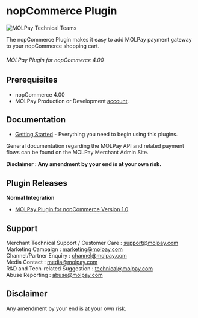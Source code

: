 nopCommerce Plugin
=====================
![MOLPay Technical Teams](https://github.com/MOLPay/Magento_Plugin/wiki/images/molpay-developer.jpg)

The nopCommerce Plugin makes it easy to add MOLPay payment gateway to your nopCommerce shopping cart.

###### MOLPay Plugin for nopCommerce 4.00 ######

Prerequisites
-------------

* nopCommerce 4.00
* MOLPay Production or Development [account](http://www.molpay.com/v3/contact/merchant-enquiry).

Documentation
-------------

* [Getting Started](https://github.com/MOLPay/nopCommerce_Plugin/wiki) - Everything you need to begin using this plugins.

General documentation regarding the MOLPay API and related payment flows can be found on the MOLPay Merchant Admin Site.

**Disclaimer : Any amendment by your end is at your own risk.**

Plugin Releases
---------------
**Normal Integration**
* [MOLPay Plugin for nopCommerce Version 1.0](https://github.com/MOLPay/nopCommerce_Plugin)

Support
-------

Merchant Technical Support / Customer Care : support@molpay.com <br>
Marketing Campaign : marketing@molpay.com <br>
Channel/Partner Enquiry : channel@molpay.com <br>
Media Contact : media@molpay.com <br>
R&D and Tech-related Suggestion : technical@molpay.com <br>
Abuse Reporting : abuse@molpay.com

Disclaimer
----------
Any amendment by your end is at your own risk.
